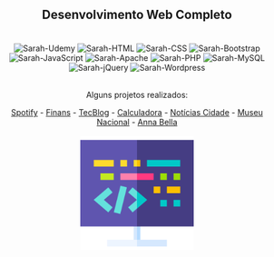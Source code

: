 ## <p align="center">Desenvolvimento Web Completo<p>

<div style="display: inline_block" align="center"><br>
<img alt="Sarah-Udemy" src="https://img.shields.io/badge/Udemy-EC5252?style=for-the-badge&logo=Udemy&logoColor=white">
  <img alt="Sarah-HTML" src="https://img.shields.io/badge/HTML-239120?style=for-the-badge&logo=html5&logoColor=white">
  <img alt="Sarah-CSS" src="https://img.shields.io/badge/CSS3-1572B6?style=for-the-badge&logo=css3&logoColor=white">
  <img alt="Sarah-Bootstrap" src="https://img.shields.io/badge/Bootstrap-563D7C?style=for-the-badge&logo=bootstrap&logoColor=white">
  <img alt="Sarah-JavaScript" src="https://img.shields.io/badge/JavaScript-323330?style=for-the-badge&logo=javascript&logoColor=F7DF1E">
  <img alt="Sarah-Apache" src="https://img.shields.io/badge/Apache-D22128?style=for-the-badge&logo=Apache&logoColor=white">
  <img alt="Sarah-PHP" src="https://img.shields.io/badge/PHP-777BB4?style=for-the-badge&logo=php&logoColor=white">
  <img alt="Sarah-MySQL" src="https://img.shields.io/badge/MySQL-005C84?style=for-the-badge&logo=mysql&logoColor=white">
  <img alt="Sarah-jQuery" src="https://img.shields.io/badge/jQuery-0769AD?style=for-the-badge&logo=jquery&logoColor=white">
  <img alt="Sarah-Wordpress" src="https://img.shields.io/badge/Wordpress-21759B?style=for-the-badge&logo=wordpress&logoColor=white">
</div>
<br>
<p align="center">Alguns projetos realizados:</p>
<div style="display: inline_block" align="center">
 <a href="https://sarahprando.github.io/spotify">Spotify</a>
- <a href="https://sarahprando.github.io/finans">Finans</a>
- <a href="https://sarahprando.github.io/TecBlog/">TecBlog</a>
- <a href="https://sarahprando.github.io/exercicios-udemy/calculadora/calculadora.html">Calculadora</a>
- <a href="https://sarahprando.github.io/exercicios-udemy/noticias-cidade/index.html">Notícias Cidade</a>
- <a href="https://sarahprando.github.io/exercicios-udemy/museu-nacional/museu-nacional.html">Museu Nacional</a>
- <a href="https://sarahprando.github.io/exercicios-udemy/ana-bella/home.html">Anna Bella</a>
</div>



<div style="display: inline_block" align="center"><br>
  <img height="200" width="200" src="coding.png">
</div>
